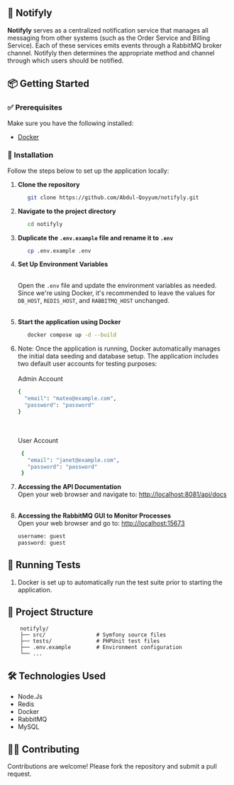 ## 🐾 Notifyly

**Notifyly** serves as a centralized notification service that manages all messaging from other systems (such as the Order Service and Billing Service).
Each of these services emits events through a RabbitMQ broker channel. Notifyly then determines the appropriate method and channel through which users should be notified.

## 📦 Getting Started

### ✅ Prerequisites

Make sure you have the following installed:

- [Docker](https://www.docker.com/)

### 🚀 Installation

Follow the steps below to set up the application locally:

1. **Clone the repository**
   ```bash
      git clone https://github.com/Abdul-Qoyyum/notifyly.git
   ```
2. **Navigate to the project directory**
    ```bash
       cd notifyly
    ```

3. **Duplicate the `.env.example` file and rename it to `.env`**
    ```bash
       cp .env.example .env
    ```

3. **Set Up Environment Variables** <br/><br/> 

    Open the `.env` file and update the environment variables as needed. Since we're using Docker, it's recommended to leave the values for `DB_HOST`, `REDIS_HOST`, and `RABBITMQ_HOST` unchanged.<br/><br/>

4. **Start the application using Docker**
   ```bash
      docker compose up -d --build
   ```
5. Note: Once the application is running, Docker automatically manages the initial data seeding and database setup. The application includes two default user accounts for testing purposes:  <br/><br/>
   Admin Account
    ```bash
    {
      "email": "mateo@example.com",
      "password": "password"
    }
    ```
   <br/><br/>
   User Account
   ```bash
    {
      "email": "janet@example.com",
      "password": "password"
    }
   ```
7. **Accessing the API Documentation**  
   Open your web browser and navigate to:  [http://localhost:8081/api/docs](http://localhost:8081/api/docs) <br/><br/>

8. **Accessing the RabbitMQ GUI to Monitor Processes**  
   Open your web browser and go to:  [http://localhost:15673](http://localhost:15673) <br/>
   ```bash
   username: guest
   password: guest
   ```


## 🧪 Running Tests
1. Docker is set up to automatically run the test suite prior to starting the application.

## 📂 Project Structure
```angular2html
    notifyly/
    ├── src/                # Symfony source files
    ├── tests/              # PHPUnit test files
    ├── .env.example        # Environment configuration
    └── ...
```

## 🛠️ Technologies Used
- Node.Js
- Redis
- Docker
- RabbitMQ
- MySQL

## 🙋‍♂️ Contributing
Contributions are welcome! Please fork the repository and submit a pull request.

